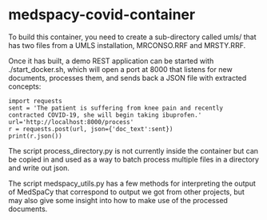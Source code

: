# medspacy-covid-container

To build this container, you need to create a sub-directory called umls/ that has two files from a UMLS installation, MRCONSO.RRF and MRSTY.RRF.

Once it has built, a demo REST application can be started with ./start_docker.sh, which will open a port at 8000 that listens for new documents, processes them, and sends back a JSON file with extracted concepts:

```
import requests
sent = 'The patient is suffering from knee pain and recently contracted COVID-19, she will begin taking ibuprofen.'
url='http://localhost:8000/process'
r = requests.post(url, json={'doc_text':sent})
print(r.json())
```

The script process_directory.py is not currently inside the container but can be copied in and used as a way to batch process multiple files in a directory and write out json. 

The script medspacy_utils.py has a few methods for interpreting the output of MedSpaCy that correspond to output we got from other projects, but may also give some insight into how to make use of the processed documents.
